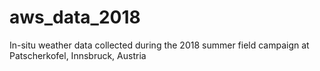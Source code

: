 # aws_data_2018
In-situ weather data collected during the 2018 summer field campaign at Patscherkofel, Innsbruck, Austria
